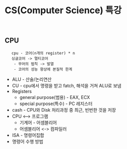 # CS(Computer Science) 특강
<br>   

## CPU
```   
   cpu - 코어(n개의 register) * n   
   싱글코어 -> 멀티코어   
    - 무어의 법칙 -> 발열
    - 코어의 성능 향상에 본질적 한계
``` 
 * ALU - 산술/논리연산
 * CU - cpu에서 명령을 받고 fatch, 해석을 거쳐 ALU로 보냄
 * Registers   
    - general purpose(범용) - EAX, ECX
    - special purpose(특수) - PC 레지스터
 * cash - CPU와 Disk 처리과정 중 최근, 빈번한 것을 저장
 * CPU <--> 프로그램
   - 기계어 - 어셈블리어
   - 어셈블리어 <-> 컴파일러
 * ISA - 명령어집합
 * 명령어 수행 방법
